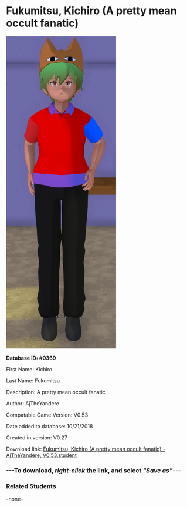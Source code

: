 # Fukumitsu, Kichiro (A pretty mean occult fanatic)

<img src="../../Files/Images/Fukumitsu, Kichiro (A pretty mean occult fanatic).png" title="Fukumitsu, Kichiro (A pretty mean occult fanatic) - AjTheYandere, V0.53">

**Database ID: #0369**

First Name: Kichiro

Last Name: Fukumitsu

Description: A pretty mean occult fanatic

Author: AjTheYandere

Compatable Game Version: V0.53

Date added to database: 10/21/2018

Created in version: V0.27

Download link: <a href="https://raw.githubusercontent.com/Arbiter1223/Daigaku-Gurashi-Custom-Students/master/Files/Student%20Files/Fukumitsu%2C%20Kichiro%20(A%20pretty%20mean%20occult%20fanatic)%20-%20AjTheYandere%2C%20V0.53.student">Fukumitsu, Kichiro (A pretty mean occult fanatic) - AjTheYandere, V0.53.student</a>

### ---**To download, _right-click_ the link, and select _"Save as"_**---

### Related Students

-none-
